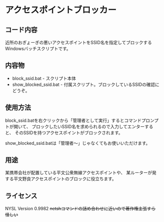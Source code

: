 # アクセスポイントブロッカー

## コード内容

近所のおぎょーぎの悪いアクセスポイントをSSID名を指定してブロックするWindowsバッチスクリプトです。

## 内容物

 * block_ssid.bat - スクリプト本体
 * show_blocked_ssid.bat - 付属スクリプト。ブロックしているSSIDの確認にどうぞ。

## 使用方法

block_ssid.batを右クリックから「管理者として実行」するとコマンドプロンプトが開いて、
ブロックしたいSSID名を求められるので入力してエンターすると、
そのSSIDを持つアクセスポイントがブロックされます。

show_blocked_ssid.batは「管理者～」じゃなくてもお使いいただけます。

## 用途

某携帯会社が配置している平文公衆無線アクセスポイントや、
某ルーターが発する平文野良アクセスポイントのブロックに役立ちます。

## ライセンス
NYSL Version 0.9982
~~netshコマンドの詰め合わせに近いので著作権主張すら怪しい~~